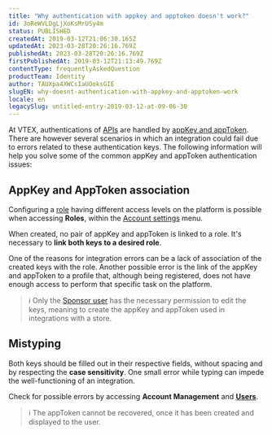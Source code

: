 ```yaml
---
title: "Why authentication with appkey and apptoken doesn't work?"
id: 3oReWVLDgLjXoKsMrUSy4m
status: PUBLISHED
createdAt: 2019-03-12T21:06:30.165Z
updatedAt: 2023-03-28T20:26:16.769Z
publishedAt: 2023-03-28T20:26:16.769Z
firstPublishedAt: 2019-03-12T21:13:49.769Z
contentType: frequentlyAskedQuestion
productTeam: Identity
author: TAUXpa4XWCsIaUOoksGIE
slugEN: why-doesnt-authentication-with-appkey-and-apptoken-work
locale: en
legacySlug: untitled-entry-2019-03-12-at-09-06-30
---
```


At VTEX, authentications of [APIs](https://developers.vtex.com/vtex-developer-docs/docs/getting-started-list-of-rest-apis) are handled by [appKey and appToken](https://developers.vtex.com/vtex-developer-docs/docs/getting-started-authentication). There are however several scenarios in which an integration could fail due to errors related to these authentication keys. The following information will help you solve some of the common appKey and appToken authentication issues:

## AppKey and AppToken association

Configuring a [role](/en/tutorial/roles--7HKK5Uau2H6wxE1rH5oRbc) having different access levels on the platform is possible when accessing __Roles__, within the [Account settings]( https://help.vtex.com/en/tutorial/visao-geral-configuracoes-da-conta--6USYxLuzNt4uAkvjdPF7I8) menu.

When created, no pair of appKey and appToken is linked to a role. It's necessary to __link both keys to a desired role__.

One of the reasons for integration errors can be a lack of association of the created keys with the role. Another possible error is the link of the appKey and appToken to a profile that, although being registered, does not have enough access to perform that specific task on the platform.

> ℹ️ Only the [Sponsor user](/tutorial/what-is-the-master-user--3oPr7YuIkEYqUGmEqIMSEy) has the necessary permission to edit the keys, meaning to create the appKey and appToken used in integrations with a store.

## Mistyping

Both keys should be filled out in their respective fields, without spacing and by respecting the __case sensitivity__. One small error while typing can impede the well-functioning of an integration.

Check for possible errors by accessing __Account Management__ and __[Users](/en/tutorial/managing-users--tutorials_512)__.

> ℹ️ The appToken cannot be recovered, once it has been created and displayed to the user.

